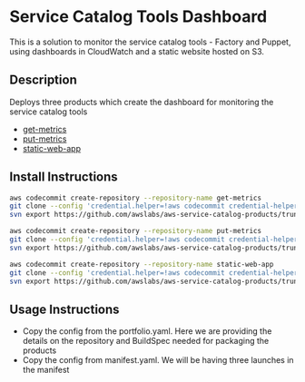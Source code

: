 # Service Catalog Tools Dashboard

This is a solution to monitor the service catalog tools - Factory and Puppet, using dashboards in CloudWatch and a static website hosted on S3.

## Description

Deploys three products which create the dashboard for monitoring the service catalog tools

- [get-metrics](get-metrics/v1/README.md)
- [put-metrics](put-metrics/v1/README.md)
- [static-web-app](static-web-app/v1/README.md)

## Install Instructions

```bash
aws codecommit create-repository --repository-name get-metrics
git clone --config 'credential.helper=!aws codecommit credential-helper $@' --config 'credential.UseHttpPath=true' https://git-codecommit.us-east-2.amazonaws.com/v1/repos/get-metrics
svn export https://github.com/awslabs/aws-service-catalog-products/trunk/service-catalog-tools-dashboard/get-metrics/v1 get-metrics --force
```

```bash
aws codecommit create-repository --repository-name put-metrics
git clone --config 'credential.helper=!aws codecommit credential-helper $@' --config 'credential.UseHttpPath=true' https://git-codecommit.us-east-2.amazonaws.com/v1/repos/put-metrics
svn export https://github.com/awslabs/aws-service-catalog-products/trunk/service-catalog-tools-dashboard/put-metrics/v1 put-metrics --force
```

```bash
aws codecommit create-repository --repository-name static-web-app
git clone --config 'credential.helper=!aws codecommit credential-helper $@' --config 'credential.UseHttpPath=true' https://git-codecommit.us-east-2.amazonaws.com/v1/repos/static-web-app
svn export https://github.com/awslabs/aws-service-catalog-products/trunk/service-catalog-tools-dashboard/static-web-app/v1 static-web-app --force
```

## Usage Instructions

- Copy the config from the portfolio.yaml. Here we are providing the details on the repository and BuildSpec needed for packaging the products
- Copy the config from manifest.yaml. We will be having three launches in the manifest
